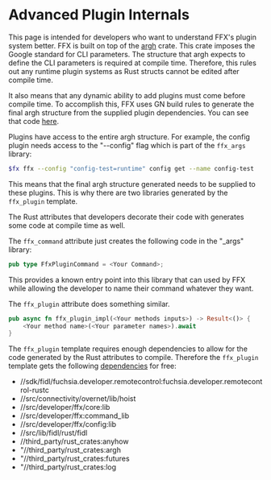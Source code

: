 # Advanced Plugin Internals

This page is intended for developers who want to understand FFX's plugin system
better. FFX is built on top of the [argh](https://docs.rs/argh/0.1.3/argh/)
crate. This crate imposes the Google standard for CLI parameters. The structure
that argh expects to define the CLI parameters is required at compile time.
Therefore, this rules out any runtime plugin systems as Rust structs cannot be
edited after compile time.

It also means that any dynamic ability to add plugins must come before compile
time. To accomplish this, FFX uses GN build rules to generate the final argh
structure from the supplied plugin dependencies.  You can see that code
[here](https://fuchsia.googlesource.com/fuchsia/+/HEAD/src/developer/ffx/build/ffx.gni#35).

Plugins have access to the entire argh structure.
For example, the config plugin needs access to the "--config" flag
which is part of the `ffx_args` library:

```sh
$fx ffx --config "config-test=runtime" config get --name config-test
```

This means that the final argh structure generated needs to be supplied to these
plugins. This is why there are two libraries generated by the `ffx_plugin` template.

The Rust attributes that developers decorate their code with generates some code
at compile time as well.

The `ffx_command` attribute just creates the following code in the "_args"
library:

```rust
pub type FfxPluginCommand = <Your Command>;
```

This provides a known entry point into this library that can used by FFX while
allowing the developer to name their command whatever they want.

The `ffx_plugin` attribute does something similar.

```rust
pub async fn ffx_plugin_impl(<Your methods inputs>) -> Result<()> {
    <Your method name>(<Your parameter names>).await
}
```

The `ffx_plugin` template requires enough dependencies to allow for the code
generated by the Rust attributes to compile. Therefore the `ffx_plugin` template
gets the following
[dependencies](https://fuchsia.googlesource.com/fuchsia/+/refs/hea%20ds/HEAD/src/developer/ffx/build/ffx_plugin.gni#99)
for free:

 + //sdk/fidl/fuchsia.developer.remotecontrol:fuchsia.developer.remotecontrol-rustc
 + //src/connectivity/overnet/lib/hoist
 + //src/developer/ffx/core:lib
 + //src/developer/ffx:command_lib
 + //src/developer/ffx/config:lib
 + //src/lib/fidl/rust/fidl
 + //third_party/rust_crates:anyhow
 + "//third_party/rust_crates:argh
 + "//third_party/rust_crates:futures
 + "//third_party/rust_crates:log
